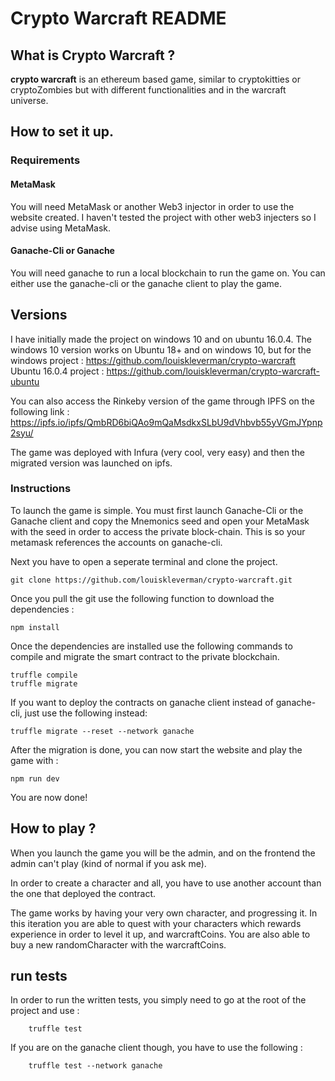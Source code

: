 # Crypto Warcraft README

## What is Crypto Warcraft ?

**crypto warcraft** is an ethereum based game, similar to cryptokitties or cryptoZombies but with different functionalities and in the warcraft universe. 

## How to set it up.

### Requirements

#### MetaMask

You will need MetaMask or another Web3 injector in order to use the website created. I haven't tested the project with other web3 injecters so I advise using MetaMask.

#### Ganache-Cli or Ganache

You will need ganache to run a local blockchain to run the game on. You can either use the ganache-cli or the ganache client to play the game.

## Versions
I have initially made the project on windows 10 and on ubuntu 16.0.4. The windows 10 version works on Ubuntu 18+ and on windows 10, but for the 
windows project : https://github.com/louiskleverman/crypto-warcraft
Ubuntu 16.0.4 project : https://github.com/louiskleverman/crypto-warcraft-ubuntu

You can also access the Rinkeby version of the game through IPFS on the following link : 
https://ipfs.io/ipfs/QmbRD6biQAo9mQaMsdkxSLbU9dVhbvb55yVGmJYpnp2syu/

The game was deployed with Infura (very cool, very easy) and then the migrated version was launched on ipfs.

### Instructions

To launch the game is simple. You must first launch Ganache-Cli or the Ganache client and copy the Mnemonics  seed and open your MetaMask with the seed in order to access the private block-chain. This is so your metamask references the accounts on ganache-cli.

Next you have to open a seperate terminal and clone the project.
```
git clone https://github.com/louiskleverman/crypto-warcraft.git
```

Once you pull the git use the following function to download the dependencies :
```
npm install
```

Once the dependencies are installed use the following commands  to compile and migrate the smart contract to the private blockchain.
```
truffle compile
truffle migrate
```

If you want to deploy the contracts on ganache client instead of ganache-cli, just use the following instead:
```
truffle migrate --reset --network ganache
```

After the migration is done, you can now start the website and play the game with :
```
npm run dev
```

You are now done! 

## How to play ?

When you launch the game you will be the admin, and on the frontend the admin can't play (kind of normal if you ask me).

In order to create a character and all, you have to use another account than the one that deployed the contract.

The game works by having your very own character, and progressing it. In this iteration you are able to quest with your characters which rewards experience in order to level it up, and warcraftCoins.
You are also able to buy a new randomCharacter with the warcraftCoins.


## run tests

In order to run the written tests, you simply need to go at the root of the project and use :
```
    truffle test
```
If you are on the ganache client though, you have to use the following :
```
    truffle test --network ganache
```
